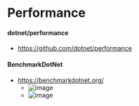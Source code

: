 # Performance

#### dotnet/performance
- https://github.com/dotnet/performance

#### BenchmarkDotNet
- https://benchmarkdotnet.org/
  - ![image](https://user-images.githubusercontent.com/61077834/150077570-7fdf1893-da57-40bc-87a1-a914bbd3c148.png)
  - ![image](https://user-images.githubusercontent.com/61077834/150077635-744c014b-8dbe-4164-bc66-585466e17669.png)

